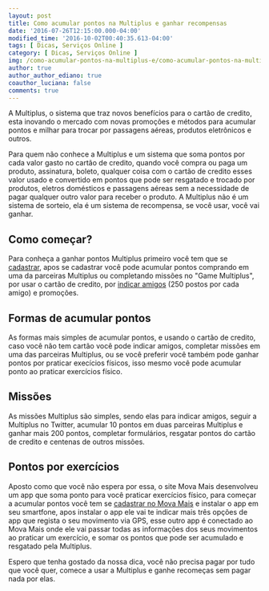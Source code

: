 ```yaml
---
layout: post
title: Como acumular pontos na Multiplus e ganhar recompensas
date: '2016-07-26T12:15:00.000-04:00'
modified_time: '2016-10-02T00:40:35.613-04:00'
tags: [ Dicas, Serviços Online ]
category: [ Dicas, Serviços Online ]
img: /como-acumular-pontos-na-multiplus-e/como-acumular-pontos-na-multiplus-e.jpg
author: true
author_author_ediano: true
coauthor_luciana: false
comments: true
---
```


A Multiplus, o sistema que traz novos benefícios para o cartão de credito, esta inovando o mercado com novas promoções e métodos para acumular pontos e milhar para trocar por passagens aéreas, produtos eletrônicos e outros.

Para quem não conhece a Multiplus e um sistema que soma pontos por cada valor gasto no cartão de credito, quando você compra ou paga um produto, assinatura, boleto, qualquer coisa com o cartão de credito esses valor usado e convertido em pontos que pode ser resgatado e trocado por produtos, eletros domésticos e passagens aéreas sem a necessidade de pagar qualquer outro valor para receber o produto. A Multiplus não é um sistema de sorteio, ela é um sistema de recompensa, se você usar, você vai ganhar.

## Como começar?
Para conheça a ganhar pontos Multiplus primeiro você tem que se <a href="https://www.pontosmultiplus.com.br/cadastro?id_ind=ZoXfnMjQ3MTAxNgieie" rel="nofollow" target="_blank">cadastrar</a>, apos se cadastrar você pode acumular pontos comprando em uma da parceiras Multiplus ou completando missões no "Game Multiplus", por usar o cartão de credito, por <a href="https://www.pontosmultiplus.com.br/cadastro?id_ind=ZoXfnMjQ3MTAxNgieie" rel="nofollow" target="_blank">indicar amigos</a> (250 postos por cada amigo) e promoções.

## Formas de acumular pontos
As formas mais simples de acumular pontos, e usando o cartão de credito, caso você não tem cartão você pode indicar amigos, completar missões em uma das parceiras Multiplus, ou se você preferir você também pode ganhar pontos por praticar execícios físicos, isso mesmo você pode acumular ponto ao praticar exercícios físico.

## Missões
As missões Multiplus são simples, sendo elas para indicar amigos, seguir a Multiplus no Twitter, acumular 10 pontos em duas parceiras Multiplus e ganhar mais 200 pontos, completar formulários, resgatar pontos do cartão de credito e centenas de outros missões.

## Pontos por exercícios
Aposto como que você não espera por essa, o site Mova Mais desenvolveu um app que soma ponto para você praticar exercícios físico, para começar a acumular pontos você tem se <a href="http://movamais.com/?convite=l3wir0cc30" rel="nofollow" target="_blank">cadastrar no Mova Mais</a> e instalar o app em seu smartfone, apos instalar o app ele vai te indicar mais três opções de app que regista o seu movimento via GPS, esse outro app é conectado ao Mova Mais onde ele vai passar todas as informações dos seus movimentos ao praticar um exercício, e somar os pontos que pode ser acumulado e resgatado pela Multiplus.

Espero que tenha gostado da nossa dica, você não precisa pagar por tudo que você quer, comece a usar a Multiplus e ganhe recomeças sem pagar nada por elas.